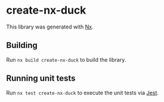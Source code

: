 # create-nx-duck

This library was generated with [Nx](https://nx.dev).

## Building

Run `nx build create-nx-duck` to build the library.

## Running unit tests

Run `nx test create-nx-duck` to execute the unit tests via [Jest](https://jestjs.io).
